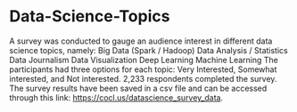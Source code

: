 # Data-Science-Topics
A survey was conducted to gauge an audience interest in different data science topics, namely:  Big Data (Spark / Hadoop) Data Analysis / Statistics Data Journalism Data Visualization Deep Learning Machine Learning The participants had three options for each topic: Very Interested, Somewhat interested, and Not interested. 2,233 respondents completed the survey.  The survey results have been saved in a csv file and can be accessed through this link: https://cocl.us/datascience_survey_data.
